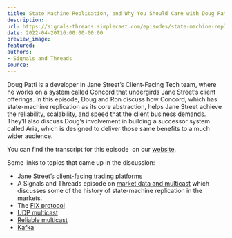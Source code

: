 ```yaml
---
title: State Machine Replication, and Why You Should Care with Doug Patti
description:
url: https://signals-threads.simplecast.com/episodes/state-machine-replication-and-why-you-should-care-with-doug-patti-ddqeDcTw
date: 2022-04-20T16:00:00-00:00
preview_image:
featured:
authors:
- Signals and Threads
source:
---
```


<p>Doug Patti is a developer in Jane Street&rsquo;s Client-Facing Tech team, where he works on a system called Concord that undergirds Jane Street&rsquo;s client offerings. In this episode, Doug and Ron discuss how Concord, which has state-machine replication as its core abstraction, helps Jane Street achieve the reliability, scalability, and speed that the client business demands. They&rsquo;ll also discuss Doug&rsquo;s involvement in building a successor system called Aria, which is designed to deliver those same benefits to a much wider audience.</p><p>You can find the transcript for this episode &nbsp;on our <a href="https://signalsandthreads.com/state-machine-replication-and-why-you-should-care - [1 Client error: Timeout was reached]" target="_blank">website</a>.</p><p>Some links to topics that came up in the discussion:</p><ul><li>Jane Street&rsquo;s <a href="https://www.janestreet.com/institutional-services/electronic-trading-platforms/">client-facing trading platforms</a></li><li>A Signals and Threads episode on <a href="https://signalsandthreads.com/multicast-and-the-markets/">market data and multicast</a> which discusses some of the history of state-machine replication in the markets.</li><li>The <a href="https://www.investopedia.com/terms/f/financial-information-exchange.asp">FIX protocol</a></li><li><a href="https://en.wikipedia.org/wiki/Multicast">UDP multicast</a></li><li><a href="https://en.wikipedia.org/wiki/Reliable_multicast#:~:text=A%20reliable%20multicast%20is%20any,as%20multi-receiver%20file%20transfer.">Reliable multicast</a></li><li><a href="https://kafka.apache.org/intro">Kafka</a></li></ul>

